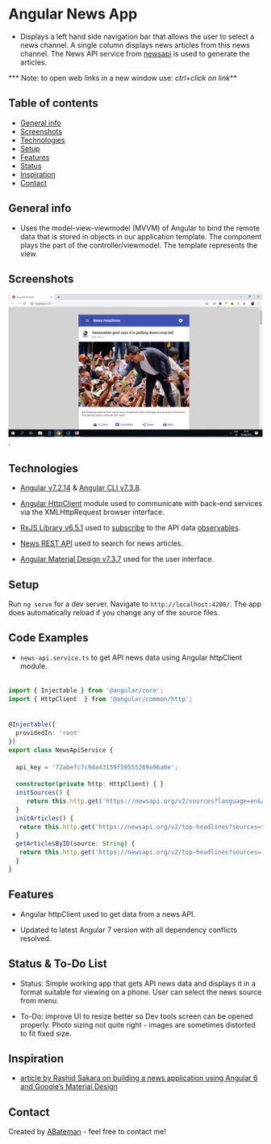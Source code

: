 # Angular News App

* Displays a left hand side navigation bar that allows the user to select a news channel. A single column displays news articles from this news channel. The News API service from [newsapi](https://newsapi.org) is used to generate the articles.

*** Note: to open web links in a new window use: _ctrl+click on link_**

## Table of contents

* [General info](#general-info)
* [Screenshots](#screenshots)
* [Technologies](#technologies)
* [Setup](#setup)
* [Features](#features)
* [Status](#status)
* [Inspiration](#inspiration)
* [Contact](#contact)

## General info

* Uses the model-view-viewmodel (MVVM) of Angular to bind the remote data that is stored in objects in our application template. The component plays the part of the controller/viewmodel. The template represents the view.

## Screenshots

![Example screenshot](./img/news-headlines.png).

## Technologies

* [Angular v7.2.14](https://angular.io/) & [Angular CLI v7.3.8](https://cli.angular.io/).

* [Angular HttpClient](https://angular.io/guide/http) module used to communicate with back-end services via the XMLHttpRequest browser interface.

* [RxJS Library v6.5.1](https://angular.io/guide/rx-library) used to [subscribe](http://reactivex.io/documentation/operators/subscribe.html) to the API data [observables](http://reactivex.io/documentation/observable.html).

* [News REST API](https://newsapi.org/) used to search for news articles.

* [Angular Material Design v7.3.7](https://material.angular.io/) used for the user interface.

## Setup

Run `ng serve` for a dev server. Navigate to `http://localhost:4200/`. The app does automatically reload if you change any of the source files.

## Code Examples

* `news-api.service.ts` to get API news data using Angular httpClient module.

```typescript

import { Injectable } from '@angular/core';
import { HttpClient  } from '@angular/common/http';


@Injectable({
  providedIn: 'root'
})
export class NewsApiService {

  api_key = '72abefc7c9da43159f59555269a96a0e';

  constructor(private http: HttpClient) { }
  initSources() {
     return this.http.get('https://newsapi.org/v2/sources?language=en&apiKey=' + this.api_key);
  }
  initArticles() {
   return this.http.get('https://newsapi.org/v2/top-headlines?sources=techcrunch&apiKey=' + this.api_key);
  }
  getArticlesByID(source: String) {
   return this.http.get('https://newsapi.org/v2/top-headlines?sources=' + source + '&apiKey=' + this.api_key);
  }
}

```

## Features

* Angular httpClient used to get data from a news API.

* Updated to latest Angular 7 version with all dependency conflicts resolved.

## Status & To-Do List

* Status: Simple working app that gets API news data and displays it in a format suitable for viewing on a phone. User can select the news source from  menu.

* To-Do: improve UI to resize better so Dev tools screen can be opened properly. Photo sizing not quite right - images are sometimes distorted to fit fixed size.

## Inspiration

* [article by Rashid Sakara on building a news application using Angular 6 and Google’s Material Design](https://www.smashingmagazine.com/2018/10/news-application-with-angular-and-material-design/)

## Contact

Created by [ABateman](https://www.andrewbateman.org) - feel free to contact me!
